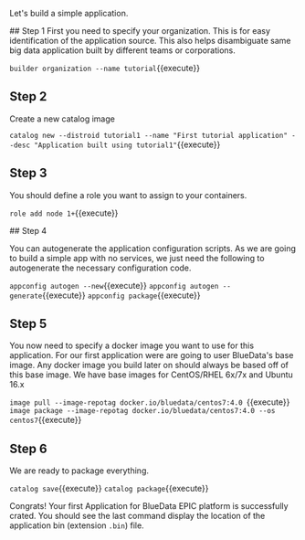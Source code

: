 Let's build a simple application.

## Step 1
First you need to specify your organization. This is for easy identification of the application source. This also helps disambiguate same big data application built by different teams or corporations.

`builder organization --name tutorial`{{execute}}

## Step 2
Create a new catalog image

`catalog new --distroid tutorial1 --name "First tutorial application" --desc "Application built using tutorial1"`{{execute}}

## Step 3
You should define a role you want to assign to your containers.

`role add node 1+`{{execute}}

## Step 4

You can autogenerate the application configuration scripts. As we are going to build a simple app with no services, we just need the following to autogenerate the necessary configuration code.

`appconfig autogen --new`{{execute}}
`appconfig autogen --generate`{{execute}}
`appconfig package`{{execute}}

## Step 5
You now need to specify a docker image you want to use for this application. For our first application were are going to user BlueData's base image. Any docker image you build later on should always be based off of this base image. We have base images for CentOS/RHEL 6x/7x and Ubuntu 16.x

`image pull --image-repotag docker.io/bluedata/centos7:4.0 `{{execute}}
`image package --image-repotag docker.io/bluedata/centos7:4.0 --os centos7`{{execute}}

## Step 6
We are ready to package everything.

`catalog save`{{execute}}
`catalog package`{{execute}}

Congrats! Your first Application for BlueData EPIC platform is successfully crated. You should see the last command display the location of the application bin (extension `.bin`) file.
